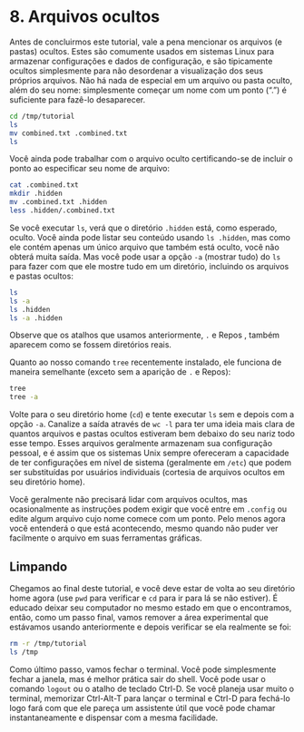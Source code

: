 # 8. Arquivos ocultos

Antes de concluirmos este tutorial, vale a pena mencionar os arquivos (e pastas) ocultos. Estes são comumente usados em sistemas Linux para armazenar configurações e dados de configuração, e são tipicamente ocultos simplesmente para não desordenar a visualização dos seus próprios arquivos. Não há nada de especial em um arquivo ou pasta oculto, além do seu nome: simplesmente começar um nome com um ponto (“.”) é suficiente para fazê-lo desaparecer.

```sh
cd /tmp/tutorial
ls
mv combined.txt .combined.txt
ls
```

Você ainda pode trabalhar com o arquivo oculto certificando-se de incluir o ponto ao especificar seu nome de arquivo:

```sh
cat .combined.txt
mkdir .hidden
mv .combined.txt .hidden
less .hidden/.combined.txt
```

Se você executar `ls`, verá que o diretório `.hidden` está, como esperado, oculto. Você ainda pode listar seu conteúdo usando `ls .hidden`, mas como ele contém apenas um único arquivo que também está oculto, você não obterá muita saída. Mas você pode usar a opção `-a` (mostrar tudo) do `ls` para fazer com que ele mostre tudo em um diretório, incluindo os arquivos e pastas ocultos:

```sh
ls
ls -a
ls .hidden
ls -a .hidden
```

Observe que os atalhos que usamos anteriormente, `.` e Repos
, também aparecem como se fossem diretórios reais.

Quanto ao nosso comando `tree` recentemente instalado, ele funciona de maneira semelhante (exceto sem a aparição de `.` e Repos):

```sh
tree
tree -a
```

Volte para o seu diretório home (`cd`) e tente executar `ls` sem e depois com a opção `-a`. Canalize a saída através de `wc -l` para ter uma ideia mais clara de quantos arquivos e pastas ocultos estiveram bem debaixo do seu nariz todo esse tempo. Esses arquivos geralmente armazenam sua configuração pessoal, e é assim que os sistemas Unix sempre ofereceram a capacidade de ter configurações em nível de sistema (geralmente em `/etc`) que podem ser substituídas por usuários individuais (cortesia de arquivos ocultos em seu diretório home).

Você geralmente não precisará lidar com arquivos ocultos, mas ocasionalmente as instruções podem exigir que você entre em `.config` ou edite algum arquivo cujo nome comece com um ponto. Pelo menos agora você entenderá o que está acontecendo, mesmo quando não puder ver facilmente o arquivo em suas ferramentas gráficas.

## Limpando

Chegamos ao final deste tutorial, e você deve estar de volta ao seu diretório home agora (use `pwd` para verificar e `cd` para ir para lá se não estiver). É educado deixar seu computador no mesmo estado em que o encontramos, então, como um passo final, vamos remover a área experimental que estávamos usando anteriormente e depois verificar se ela realmente se foi:

```sh
rm -r /tmp/tutorial
ls /tmp
```

Como último passo, vamos fechar o terminal. Você pode simplesmente fechar a janela, mas é melhor prática sair do shell. Você pode usar o comando `logout` ou o atalho de teclado Ctrl-D. Se você planeja usar muito o terminal, memorizar Ctrl-Alt-T para lançar o terminal e Ctrl-D para fechá-lo logo fará com que ele pareça um assistente útil que você pode chamar instantaneamente e dispensar com a mesma facilidade.
